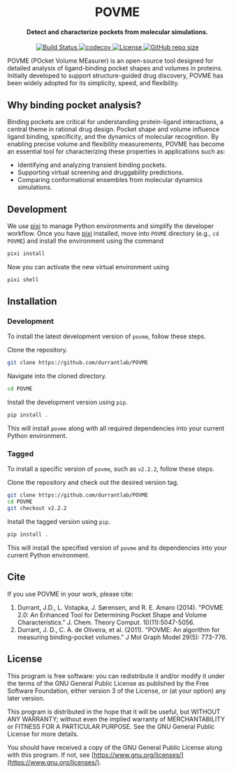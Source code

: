<h1 align="center">POVME</h1>

<h4 align="center">Detect and characterize pockets from molecular simulations.</h4>

<p align="center">
    <a href="https://github.com/durrantlab/POVME/actions/workflows/tests.yml">
        <img src="https://github.com/durrantlab/POVME/actions/workflows/tests.yml/badge.svg" alt="Build Status ">
    </a>
    <a href="https://codecov.io/gh/durrantlab/POVME">
        <img src="https://codecov.io/gh/durrantlab/POVME/branch/main/graph/badge.svg" alt="codecov">
    </a>
    <a href="https://github.com/durrantlab/POVME/blob/main/LICENSE.md" target="_blank">
        <img src="https://img.shields.io/github/license/durrantlab/POVME" alt="License">
    </a>
    <a href="https://github.com/durrantlab/POVME/" target="_blank">
        <img src="https://img.shields.io/github/repo-size/durrantlab/POVME" alt="GitHub repo size">
    </a>
</p>

POVME (POcket Volume MEasurer) is an open-source tool designed for detailed analysis of ligand-binding pocket shapes and volumes in proteins.
Initially developed to support structure-guided drug discovery, POVME has been widely adopted for its simplicity, speed, and flexibility.

## Why binding pocket analysis?

Binding pockets are critical for understanding protein-ligand interactions, a central theme in rational drug design.
Pocket shape and volume influence ligand binding, specificity, and the dynamics of molecular recognition.
By enabling precise volume and flexibility measurements, POVME has become an essential tool for characterizing these properties in applications such as:

-   Identifying and analyzing transient binding pockets.
-   Supporting virtual screening and druggability predictions.
-   Comparing conformational ensembles from molecular dynamics simulations.

## Development

We use [pixi](https://pixi.sh/latest/) to manage Python environments and simplify the developer workflow.
Once you have [pixi](https://pixi.sh/latest/) installed, move into `POVME` directory (e.g., `cd POVME`) and install the  environment using the command

```bash
pixi install
```

Now you can activate the new virtual environment using

```sh
pixi shell
```

## Installation

### Development

To install the latest development version of `povme`, follow these steps.

Clone the repository.

```bash
git clone https://github.com/durrantlab/POVME
```

Navigate into the cloned directory.

```bash
cd POVME
```

Install the development version using `pip`.

```bash
pip install .
```

This will install `povme` along with all required dependencies into your current Python environment.

### Tagged

To install a specific version of `povme`, such as `v2.2.2`, follow these steps.

Clone the repository and check out the desired version tag.

```bash
git clone https://github.com/durrantlab/POVME
cd POVME
git checkout v2.2.2
```

Install the tagged version using `pip`.

```bash
pip install .
```

This will install the specified version of `povme` and its dependencies into your current Python environment.

## Cite

If you use POVME in your work, please cite:

1.  Durrant, J.D., L. Votapka, J. Sørensen, and R. E. Amaro (2014). "POVME 2.0: An Enhanced Tool for Determining Pocket Shape and Volume Characteristics." J. Chem. Theory Comput. 10(11):5047-5056.
2.  Durrant, J. D., C. A. de Oliveira, et al. (2011). "POVME: An algorithm for measuring binding-pocket volumes." J Mol Graph Model 29(5): 773-776.

## License

This program is free software: you can redistribute it and/or modify it under the terms of the GNU General Public License as published by the Free Software Foundation, either version 3 of the License, or (at your option) any later version.

This program is distributed in the hope that it will be useful, but WITHOUT ANY WARRANTY; without even the implied warranty of MERCHANTABILITY or FITNESS FOR A PARTICULAR PURPOSE.
See the GNU General Public License for more details.

You should have received a copy of the GNU General Public License along with this program.
If not, see [https://www.gnu.org/licenses/](https://www.gnu.org/licenses/).
